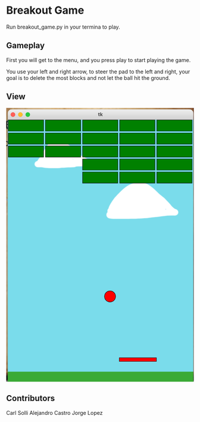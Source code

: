 # Breakout Game

Run breakout_game.py in your termina to play.

## Gameplay

First you will get to the menu, and you press play to start playing the game.

You use your left and right arrow, to steer the pad to the left and right, your goal is to delete the most blocks and not let the ball hit the ground.

## View
![](https://github.com/albonkey/BreakoutGamePython/blob/master/view.png)

## Contributors
Carl Solli
Alejandro Castro
Jorge Lopez
